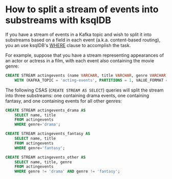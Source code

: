 <!-- title: How to split a stream of events into substreams with ksqlDB -->
<!-- description: In this tutorial, learn how to split a stream of events into substreams with ksqlDB, with step-by-step instructions and supporting code. -->

# How to split a stream of events into substreams with ksqlDB

If you have a stream of events in a Kafka topic and wish to split it into substreams based on a field in each event (a.k.a. content-based routing), you an use ksqlDB's [WHERE](https://docs.ksqldb.io/en/latest/developer-guide/ksqldb-reference/quick-reference/#where) clause to accomplish the task.

For example, suppose that you have a stream representing appearances of an actor or actress in a film, with each event also containing the movie genre:

```sql
CREATE STREAM actingevents (name VARCHAR, title VARCHAR, genre VARCHAR)
    WITH (KAFKA_TOPIC = 'acting-events', PARTITIONS = 1, VALUE_FORMAT = 'AVRO');
```

The following CSAS (`CREATE STREAM AS SELECT`) queries will split the stream into three substreams: one containing drama events, one containing fantasy, and one containing events for all other genres:

```sql
CREATE STREAM actingevents_drama AS
    SELECT name, title
    FROM actingevents
    WHERE genre='drama';

CREATE STREAM actingevents_fantasy AS
    SELECT name, title
    FROM actingevents
    WHERE genre='fantasy';

CREATE STREAM actingevents_other AS
    SELECT name, title, genre
    FROM actingevents
    WHERE genre != 'drama' AND genre != 'fantasy';
```
